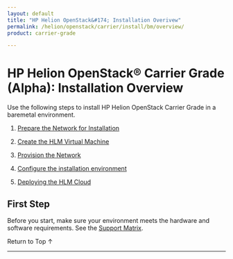 ```yaml
---
layout: default
title: "HP Helion OpenStack&#174; Installation Overivew"
permalink: /helion/openstack/carrier/install/bm/overview/
product: carrier-grade

---
```

<!--UNDER REVISION-->


<script>

function PageRefresh {
onLoad="window.refresh"
}

PageRefresh();

</script>

# HP Helion OpenStack&#174; Carrier Grade (Alpha): Installation Overview

Use the following steps to install HP Helion OpenStack Carrier Grade in a baremetal environment. 

1. [Prepare the Network for Installation](/helion/openstack/carrier/install/bm/network/prepare/)

2. [Create the HLM Virtual Machine](/helion/openstack/carrier/install/bm/hlm-vm/)

3. [Provision the Network](/helion/openstack/carrier/install/bm/network-install/)

4. [Configure the installation environment](/helion/openstack/carrier/install/bm/environment/)

5. [Deploying the HLM Cloud](/helion/openstack/carrier/install/bm/hlm-cloud/)

## First Step ##

Before you start, make sure your environment meets the hardware and software requirements. See the [Support Matrix](/helion/openstack/carrier/support-matrix/).

<a href="#top" style="padding:14px 0px 14px 0px; text-decoration: none;"> Return to Top &#8593; </a>
 
----
